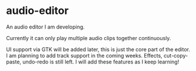 # audio-editor
An audio editor I am developing.

Currently it can only play multiple audio clips together continuously.

UI support via GTK will be added later, this is just the core part of the editor. I am planning to add track support in the coming weeks. Effects, cut-copy-paste, undo-redo is still left. I will add these features as I keep learning!
